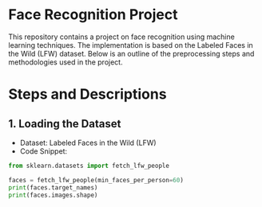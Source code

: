 # **Face Recognition Project**
This repository contains a project on face recognition using machine learning techniques. The implementation is based on the Labeled Faces in the Wild (LFW) dataset. Below is an outline of the preprocessing steps and methodologies used in the project.

# Steps and Descriptions
## 1. Loading the Dataset
- Dataset: Labeled Faces in the Wild (LFW)
- Code Snippet:
```python
from sklearn.datasets import fetch_lfw_people

faces = fetch_lfw_people(min_faces_per_person=60)
print(faces.target_names)
print(faces.images.shape)
```
